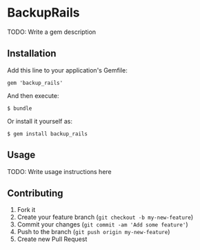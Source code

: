 # BackupRails

TODO: Write a gem description

## Installation

Add this line to your application's Gemfile:

    gem 'backup_rails'

And then execute:

    $ bundle

Or install it yourself as:

    $ gem install backup_rails

## Usage

TODO: Write usage instructions here

## Contributing

1. Fork it
2. Create your feature branch (`git checkout -b my-new-feature`)
3. Commit your changes (`git commit -am 'Add some feature'`)
4. Push to the branch (`git push origin my-new-feature`)
5. Create new Pull Request
